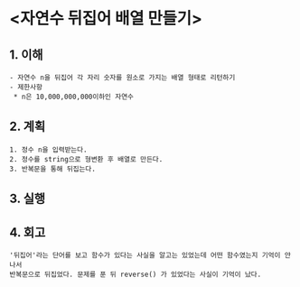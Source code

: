 # <자연수 뒤집어 배열 만들기>

## 1. 이해

    - 자연수 n을 뒤집어 각 자리 숫자를 원소로 가지는 배열 형태로 리턴하기
    - 제한사항
     * n은 10,000,000,000이하인 자연수

## 2. 계획

    1. 정수 n을 입력받는다.
    2. 정수를 string으로 형변환 후 배열로 만든다.
    3. 반복문을 통해 뒤집는다.

## 3. 실행

## 4. 회고

    '뒤집어'라는 단어를 보고 함수가 있다는 사실을 알고는 있었는데 어떤 함수였는지 기억이 안나서
    반복문으로 뒤집었다. 문제를 푼 뒤 reverse() 가 있었다는 사실이 기억이 났다.
